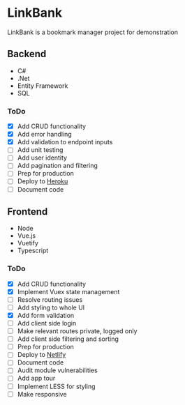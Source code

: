 # LinkBank
LinkBank is a bookmark manager project for demonstration

## Backend
- C#
- .Net
- Entity Framework
- SQL

### ToDo
- [x] Add CRUD functionality
- [x] Add error handling
- [x] Add validation to endpoint inputs
- [ ] Add unit testing
- [ ] Add user identity
- [ ] Add pagination and filtering
- [ ] Prep for production
- [ ] Deploy to [Heroku](https://www.heroku.com/)
- [ ] Document code

## Frontend
- Node
- Vue.js
- Vuetify
- Typescript

### ToDo
- [x] Add CRUD functionality
- [x] Implement Vuex state management
- [ ] Resolve routing issues
- [ ] Add styling to whole UI
- [x] Add form validation
- [ ] Add client side login
- [ ] Make relevant routes private, logged only
- [ ] Add client side filtering and sorting
- [ ] Prep for production
- [ ] Deploy to [Netlify](https://www.netlify.com/)
- [ ] Document code
- [ ] Audit module vulnerabilities
- [ ] Add app tour
- [ ] Implement LESS for styling
- [ ] Make responsive